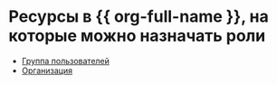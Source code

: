 # Ресурсы в {{ org-full-name }}, на которые можно назначать роли

* [Группа пользователей](../../../organization/operations/access-manage-group.md)
* [Организация](../../../organization/operations/security.md)
